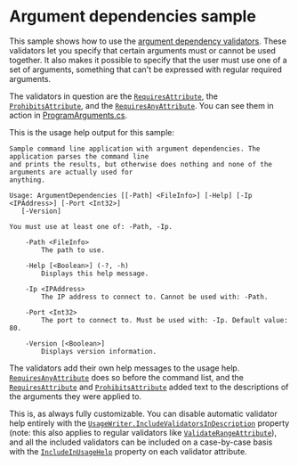 # Argument dependencies sample

This sample shows how to use the [argument dependency validators](../../../docs/Validation.md#argument-dependencies-and-restrictions).
These validators let you specify that certain arguments must or cannot be used together. It also
makes it possible to specify that the user must use one of a set of arguments, something that can't
be expressed with regular required arguments.

The validators in question are the [`RequiresAttribute`][], the [`ProhibitsAttribute`][], and the
[`RequiresAnyAttribute`][]. You can see them in action in
[ProgramArguments.cs](ProgramArguments.cs).

This is the usage help output for this sample:

```text
Sample command line application with argument dependencies. The application parses the command line
and prints the results, but otherwise does nothing and none of the arguments are actually used for
anything.

Usage: ArgumentDependencies [[-Path] <FileInfo>] [-Help] [-Ip <IPAddress>] [-Port <Int32>]
   [-Version]

You must use at least one of: -Path, -Ip.

    -Path <FileInfo>
        The path to use.

    -Help [<Boolean>] (-?, -h)
        Displays this help message.

    -Ip <IPAddress>
        The IP address to connect to. Cannot be used with: -Path.

    -Port <Int32>
        The port to connect to. Must be used with: -Ip. Default value: 80.

    -Version [<Boolean>]
        Displays version information.
```

The validators add their own help messages to the usage help. [`RequiresAnyAttribute`][] does so
before the command list, and the [`RequiresAttribute`][] and [`ProhibitsAttribute`][] added text to
the descriptions of the arguments they were applied to.

This is, as always fully customizable. You can disable automatic validator help entirely with the
[`UsageWriter.IncludeValidatorsInDescription`][] property (note: this also applies to regular
validators like [`ValidateRangeAttribute`][]), and all the included validators can be included on a
case-by-case basis with the [`IncludeInUsageHelp`][IncludeInUsageHelp_0] property on each validator
attribute.

[`ProhibitsAttribute`]: https://www.ookii.org/docs/commandline-5.0/html/T_Ookii_CommandLine_Validation_ProhibitsAttribute.htm
[`RequiresAnyAttribute`]: https://www.ookii.org/docs/commandline-5.0/html/T_Ookii_CommandLine_Validation_RequiresAnyAttribute.htm
[`RequiresAttribute`]: https://www.ookii.org/docs/commandline-5.0/html/T_Ookii_CommandLine_Validation_RequiresAttribute.htm
[`UsageWriter.IncludeValidatorsInDescription`]: https://www.ookii.org/docs/commandline-5.0/html/P_Ookii_CommandLine_UsageWriter_IncludeValidatorsInDescription.htm
[`ValidateRangeAttribute`]: https://www.ookii.org/docs/commandline-5.0/html/T_Ookii_CommandLine_Validation_ValidateRangeAttribute.htm
[IncludeInUsageHelp_0]: https://www.ookii.org/docs/commandline-5.0/html/P_Ookii_CommandLine_Validation_ArgumentValidationWithHelpAttribute_IncludeInUsageHelp.htm
